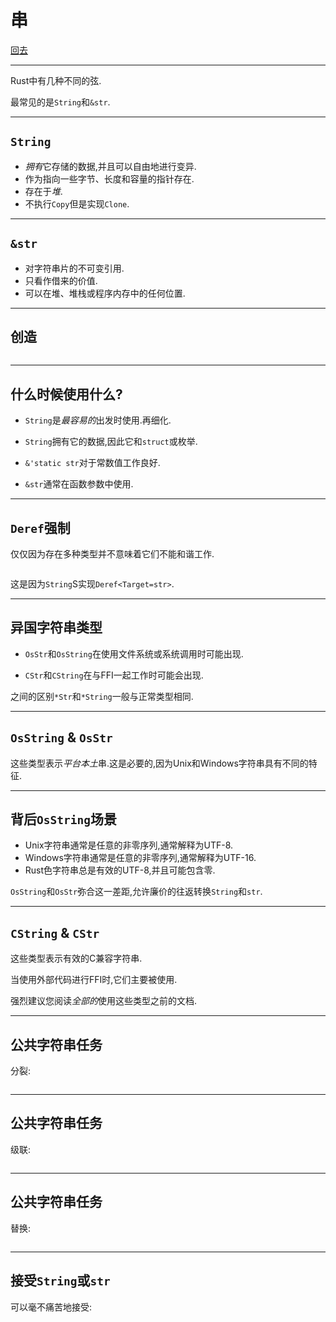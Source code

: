 # 串

[回去](toc/default.html)

---

Rust中有几种不同的弦.

最常见的是`String`和`&str`.

---

## `String`

-   *拥有*它存储的数据,并且可以自由地进行变异.
-   作为指向一些字节、长度和容量的指针存在.
-   存在于*堆*.
-   不执行`Copy`但是实现`Clone`.

---

## `&str`

-   对字符串片的不可变引用.
-   只看作借来的价值.
-   可以在堆、堆栈或程序内存中的任何位置.

---

## 创造

<pre><code data-source="chapters/shared/code/strings/1.rs" data-trim="hljs rust" class="lang-rust"></code></pre>

---

## 什么时候使用什么?

-   `String`是*最容易的*出发时使用.再细化.
-   `String`拥有它的数据,因此它和`struct`或枚举.

-   `&'static str`对于常数值工作良好.
-   `&str`通常在函数参数中使用.

---

## `Deref`强制

仅仅因为存在多种类型并不意味着它们不能和谐工作.

<pre><code data-source="chapters/shared/code/strings/2.rs" data-trim="hljs rust" class="lang-rust"></code></pre>

这是因为`String`S实现`Deref<Target=str>`.

---

## 异国字符串类型

-   `OsStr`和`OsString`在使用文件系统或系统调用时可能出现.

-   `CStr`和`CString`在与FFI一起工作时可能会出现.

之间的区别`*Str`和`*String`一般与正常类型相同.

---

## `OsString` & `OsStr`

这些类型表示*平台本土*串.这是必要的,因为Unix和Windows字符串具有不同的特征.

---

## 背后`OsString`场景

-   Unix字符串通常是任意的非零序列,通常解释为UTF-8.
-   Windows字符串通常是任意的非零序列,通常解释为UTF-16.
-   Rust色字符串总是有效的UTF-8,并且可能包含零.

`OsString`和`OsStr`弥合这一差距,允许廉价的往返转换`String`和`str`.

---

## `CString` & `CStr`

这些类型表示有效的C兼容字符串.

当使用外部代码进行FFI时,它们主要被使用.

强烈建议您阅读*全部的*使用这些类型之前的文档.

---

## 公共字符串任务

分裂:

<pre><code data-source="chapters/shared/code/strings/3.rs" data-trim="hljs rust" class="lang-rust"></code></pre>

---

## 公共字符串任务

级联:

<pre><code data-source="chapters/shared/code/strings/4.rs" data-trim="hljs rust" class="lang-rust"></code></pre>

---

## 公共字符串任务

替换:

<pre><code data-source="chapters/shared/code/strings/5.rs" data-trim="hljs rust" class="lang-rust"></code></pre>

---

## 接受`String`或`str`

可以毫不痛苦地接受:

<pre><code data-source="chapters/shared/code/strings/6.rs" data-trim="hljs rust" class="lang-rust"></code></pre>
